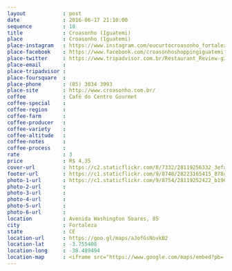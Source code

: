 ```yaml
---
layout            : post
date              : 2016-06-17 21:10:00
sequence          : 18
title             : Croasonho (Iguatemi)
place             : Croasonho (Iguatemi)
place-instagram   : https://www.instagram.com/eucurtocroasonho_fortaleza/
place-facebook    : https://www.facebook.com/croasonhoshoppingiguatemifortaleza/?fref=ts
place-twitter     : https://www.tripadvisor.com.br/Restaurant_Review-g303293-d6542288-Reviews-Croassonho-Fortaleza_State_of_Ceara.html
place-email       : 
place-tripadvisor : 
place-foursquare  : 
place-phone       : (85) 3034 3993
place-site        : http://www.croasonho.com.br/
coffee            : Café do Centro Gourmet
coffee-special    : 
coffee-region     : 
coffee-farm       : 
coffee-producer   : 
coffee-variety    : 
coffee-altitude   : 
coffee-notes      : 
coffee-process    : 
rate              : 3
price             : R$ 4,35
cover-url         : https://c2.staticflickr.com/8/7332/28119256332_3efa3c9c10_o.jpg
footer-url        : https://c1.staticflickr.com/9/8748/28223165415_878cd35080_o.jpg
photo-1-url       : https://c1.staticflickr.com/9/8754/28119252422_b1969a27c1_o.jpg
photo-2-url       : 
photo-3-url       : 
photo-4-url       : 
photo-5-url       : 
photo-6-url       : 
location          : Avenida Washington Soares, 85
city              : Fortaleza
state             : CE
location-url      : https://goo.gl/maps/aJofGsNovkB2
location-lat      : -3.755408
location-long     : -38.489494
location-map      : <iframe src="https://www.google.com/maps/embed?pb=!1m18!1m12!1m3!1d3981.2438536756!2d-38.490010485731034!3d-3.757010744369502!2m3!1f0!2f0!3f0!3m2!1i1024!2i768!4f13.1!3m3!1m2!1s0x7c74582286dd3f1%3A0xde4a1b04f806edb5!2sShopping+Iguatemi!5e0!3m2!1spt-BR!2sbr!4v1468175717525" width="100%" height="450" frameborder="0" style="border:0" scrolling="no"></iframe>
---
```

